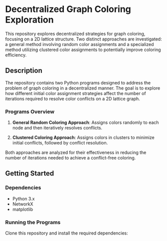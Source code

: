 # Decentralized Graph Coloring Exploration

This repository explores decentralized strategies for graph coloring, focusing on a 2D lattice structure. Two distinct approaches are investigated: a general method involving random color assignments and a specialized method utilizing clustered color assignments to potentially improve coloring efficiency.

## Description

The repository contains two Python programs designed to address the problem of graph coloring in a decentralized manner. The goal is to explore how different initial color assignment strategies affect the number of iterations required to resolve color conflicts on a 2D lattice graph.

### Programs Overview

1. **General Random Coloring Approach**: Assigns colors randomly to each node and then iteratively resolves conflicts.
   
2. **Clustered Coloring Approach**: Assigns colors in clusters to minimize initial conflicts, followed by conflict resolution.

Both approaches are analyzed for their effectiveness in reducing the number of iterations needed to achieve a conflict-free coloring.

## Getting Started

### Dependencies

- Python 3.x
- NetworkX
- matplotlib

### Running the Programs

Clone this repository and install the required dependencies:

